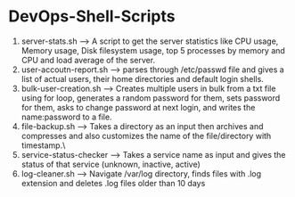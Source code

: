 # DevOps-Shell-Scripts

1. server-stats.sh --> A script to get the server statistics like CPU usage, Memory usage, Disk filesystem usage, top 5 processes by memory and CPU and load average of the server.
2. user-accoutn-report.sh --> parses through /etc/passwd file and gives a list of actual users, their home directories and default login shells.
3. bulk-user-creation.sh --> Creates multiple users in bulk from a txt file using for loop, generates a random password for them, sets password for them, asks to change password at next login, and writes the name:password to a file.
4. file-backup.sh --> Takes a directory as an input then archives and compresses and also customizes the name of the file/directory with timestamp.\
5. service-status-checker --> Takes a service name as input and gives the status of that service (unknown, inactive, active)
6. log-cleaner.sh --> Navigate /var/log directory, finds files with .log extension and deletes .log files older than 10 days
